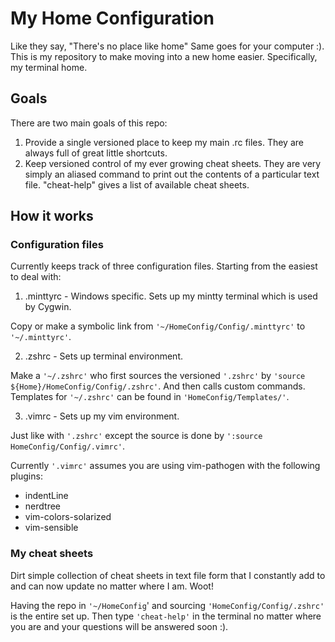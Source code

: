 # My Home Configuration #

Like they say, "There's no place like home" Same goes for your computer :). This is my repository to make moving into a new home easier. Specifically, my terminal home.

## Goals ##

There are two main goals of this repo:

1. Provide a single versioned place to keep my main .rc files. They are always full of great little shortcuts. 
2. Keep versioned control of my ever growing cheat sheets. They are very simply an aliased command to print out the contents of a particular text file. "cheat-help" gives a list of available cheat sheets.
  
## How it works ##

### Configuration files ###

Currently keeps track of three configuration files. Starting from the easiest to deal with:

1. .minttyrc - Windows specific. Sets up my mintty terminal which is used by Cygwin.

  Copy or make a symbolic link from `'~/HomeConfig/Config/.minttyrc'` to `'~/.minttyrc'`.  

2. .zshrc - Sets up terminal environment.

  Make a `'~/.zshrc'` who first sources the versioned `'.zshrc'` by
  `'source ${Home}/HomeConfig/Config/.zshrc'`. And then calls custom commands.
  Templates for `'~/.zshrc'` can be found in `'HomeConfig/Templates/'`. 

3. .vimrc - Sets up my vim environment.
  
  Just like with `'.zshrc'` except the source is done by `':source
  HomeConfig/Config/.vimrc'`. 
  
  Currently `'.vimrc'` assumes you are using vim-pathogen with the following plugins:
  
  * indentLine
  * nerdtree
  * vim-colors-solarized
  * vim-sensible

### My cheat sheets ###

Dirt simple collection of cheat sheets in text file form that I constantly add to and can now update no matter where I am. Woot!

Having the repo in `'~/HomeConfig`' and sourcing
`'HomeConfig/Config/.zshrc'` is the entire set up. Then type
`'cheat-help'` in the terminal no matter where you are and your questions
will be answered soon :).

